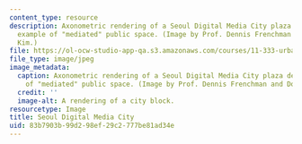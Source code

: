 ```yaml
---
content_type: resource
description: Axonometric rendering of a Seoul Digital Media City plaza design, an
  example of "mediated" public space. (Image by Prof. Dennis Frenchman and Donyun
  Kim.)
file: https://ol-ocw-studio-app-qa.s3.amazonaws.com/courses/11-333-urban-design-seminar-spring-2005/83b7903b99d298ef29c2777be81ad34e_11-333s05.jpg
file_type: image/jpeg
image_metadata:
  caption: Axonometric rendering of a Seoul Digital Media City plaza design, an example
    of "mediated" public space. (Image by Prof. Dennis Frenchman and Donyun Kim.)
  credit: ''
  image-alt: A rendering of a city block.
resourcetype: Image
title: Seoul Digital Media City
uid: 83b7903b-99d2-98ef-29c2-777be81ad34e
---
```

